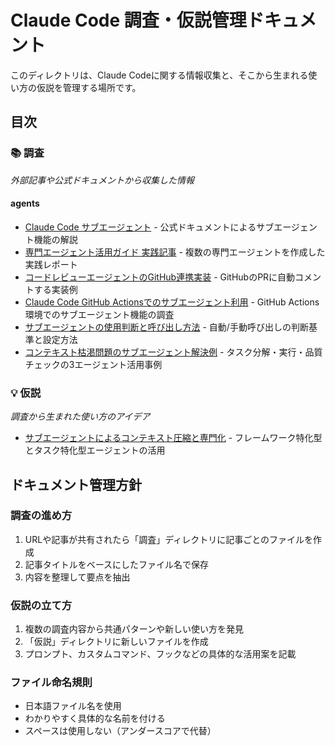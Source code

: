 # Claude Code 調査・仮説管理ドキュメント

このディレクトリは、Claude Codeに関する情報収集と、そこから生まれる使い方の仮説を管理する場所です。

## 目次

### 📚 調査
*外部記事や公式ドキュメントから収集した情報*

#### agents
- [Claude Code サブエージェント](調査/agents/Claude_Code_サブエージェント.md) - 公式ドキュメントによるサブエージェント機能の解説
- [専門エージェント活用ガイド 実践記事](調査/agents/専門エージェント活用ガイド_実践記事.md) - 複数の専門エージェントを作成した実践レポート
- [コードレビューエージェントのGitHub連携実装](調査/agents/コードレビューエージェントのGitHub連携実装.md) - GitHubのPRに自動コメントする実装例
- [Claude Code GitHub Actionsでのサブエージェント利用](調査/agents/Claude_Code_GitHub_Actionsでのサブエージェント利用.md) - GitHub Actions環境でのサブエージェント機能の調査
- [サブエージェントの使用判断と呼び出し方法](調査/agents/サブエージェントの使用判断と呼び出し方法.md) - 自動/手動呼び出しの判断基準と設定方法
- [コンテキスト枯渇問題のサブエージェント解決例](調査/agents/コンテキスト枯渇問題のサブエージェント解決例.md) - タスク分解・実行・品質チェックの3エージェント活用事例

### 💡 仮説
*調査から生まれた使い方のアイデア*

- [サブエージェントによるコンテキスト圧縮と専門化](仮説/サブエージェントによるコンテキスト圧縮と専門化.md) - フレームワーク特化型とタスク特化型エージェントの活用

## ドキュメント管理方針

### 調査の進め方
1. URLや記事が共有されたら「調査」ディレクトリに記事ごとのファイルを作成
2. 記事タイトルをベースにしたファイル名で保存
3. 内容を整理して要点を抽出

### 仮説の立て方
1. 複数の調査内容から共通パターンや新しい使い方を発見
2. 「仮説」ディレクトリに新しいファイルを作成
3. プロンプト、カスタムコマンド、フックなどの具体的な活用案を記載

### ファイル命名規則
- 日本語ファイル名を使用
- わかりやすく具体的な名前を付ける
- スペースは使用しない（アンダースコアで代替）